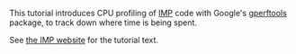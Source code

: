 This tutorial introduces CPU profiling of
[IMP](https://integrativemodeling.org/) code with Google's
[gperftools](https://github.com/gperftools/gperftools) package,
to track down where time is being spent.

See [the IMP website](https://integrativemodeling.org/tutorials/profiling/)
for the tutorial text.
